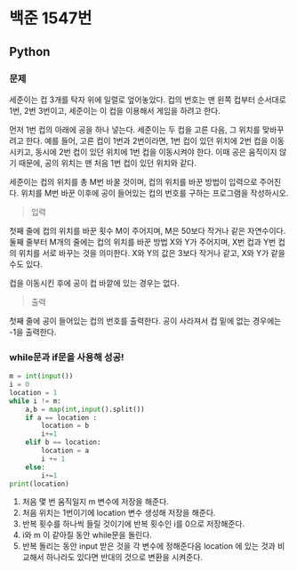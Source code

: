 # 백준 1547번
## Python
### 문제

세준이는 컵 3개를 탁자 위에 일렬로 엎어놓았다. 컵의 번호는 맨 왼쪽 컵부터 순서대로 1번, 2번 3번이고, 세준이는 이 컵을 이용해서 게임을 하려고 한다.

먼저 1번 컵의 아래에 공을 하나 넣는다. 세준이는 두 컵을 고른 다음, 그 위치를 맞바꾸려고 한다. 예를 들어, 고른 컵이 1번과 2번이라면, 1번 컵이 있던 위치에 2번 컵을 이동시키고, 동시에 2번 컵이 있던 위치에 1번 컵을 이동시켜야 한다. 이때 공은 움직이지 않기 때문에, 공의 위치는 맨 처음 1번 컵이 있던 위치와 같다.

세준이는 컵의 위치를 총 M번 바꿀 것이며, 컵의 위치를 바꾼 방법이 입력으로 주어진다. 위치를 M번 바꾼 이후에 공이 들어있는 컵의 번호를 구하는 프로그램을 작성하시오.

> 입력

첫째 줄에 컵의 위치를 바꾼 횟수 M이 주어지며, M은 50보다 작거나 같은 자연수이다. 둘째 줄부터 M개의 줄에는 컵의 위치를 바꾼 방법 X와 Y가 주어지며, X번 컵과 Y번 컵의 위치를 서로 바꾸는 것을 의미한다. X와 Y의 값은 3보다 작거나 같고, X와 Y가 같을 수도 있다.

컵을 이동시킨 후에 공이 컵 바깥에 있는 경우는 없다.

> 출력

첫째 줄에 공이 들어있는 컵의 번호를 출력한다. 공이 사라져서 컵 밑에 없는 경우에는 -1을 출력한다.

### while문과 if문을 사용해 성공!
```python
m = int(input())
i = 0
location = 1
while i != m:
    a,b = map(int,input().split())
    if a == location :
        location = b
        i+=1
    elif b == location:
        location = a
        i += 1
    else:
        i+=1
print(location)
```
1. 처음 몇 번 움직일지 m 변수에 저장을 해준다.
2. 처음 위치는 1번이기에 location 변수 생성해 저장을 해준다.
3. 반복 횟수를 하나씩 들릴 것이기에 반복 횟수인 i를 0으로 저장해준다.
4. i와 m 이 같아질 동안 while문을 돌린다.
5. 반복 돌리는 동안 input 받은 것을 각 변수에 정해준다음 location 에 있는 것과 비교해서 하나라도 있다면 반대의 것으로 변환을 시켜준다.
